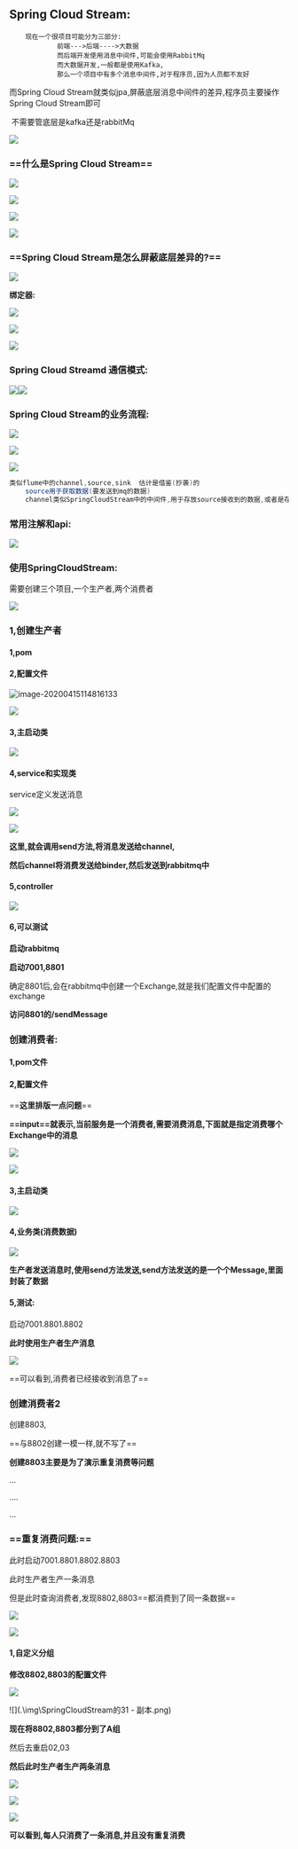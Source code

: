 
## Spring Cloud Stream:

```
    现在一个很项目可能分为三部分:
			前端--->后端---->大数据
			而后端开发使用消息中间件,可能会使用RabbitMq
			而大数据开发,一般都是使用Kafka,
			那么一个项目中有多个消息中间件,对于程序员,因为人员都不友好
```

而Spring Cloud Stream就类似jpa,屏蔽底层消息中间件的差异,程序员主要操作Spring Cloud Stream即可

​			不需要管底层是kafka还是rabbitMq

![](.\img\SpringCloudStream的1.png)

### ==什么是Spring Cloud Stream==

![](.\img\SpringCloudStream的2.png)





![](.\img\SpringCloudStream的3.png)

![](.\img\SpringCloudStream的4.png)

![](.\img\SpringCloudStream的5.png)





### ==**Spring Cloud Stream是怎么屏蔽底层差异的?**==

![](.\img\SpringCloudStream的6.png)





**绑定器:**

![](.\img\SpringCloudStream的7.png)

![](.\img\SpringCloudStream的8.png)

![](.\img\SpringCloudStream的9.png)





### **Spring Cloud Streamd 通信模式:**

![](.\img\SpringCloudStream的10.png)![](.\img\SpringCloudStream的11.png)





### Spring Cloud Stream的业务流程:

![](.\img\SpringCloudStream的12.png)

![](.\img\SpringCloudStream的14.png)

![](.\img\SpringCloudStream的13.png)

```java
类似flume中的channel,source,sink  估计是借鉴(抄袭)的
  	source用于获取数据(要发送到mq的数据)
  	channel类似SpringCloudStream中的中间件,用于存放source接收到的数据,或者是存放binder拉取的数据	
```







### 常用注解和api:

![](.\img\SpringCloudStream的15.png)





### 使用SpringCloudStream:

需要创建三个项目,一个生产者,两个消费者

![](.\img\SpringCloudStream的16.png)

### 1,创建生产者

#### 1,pom

#### 2,配置文件

![image-20200415114816133](.\img\SpringCloudStream的17)

![](.\img\SpringCloudStream的18.png)

#### 3,主启动类

![](.\img\SpringCloudStream的19.png)

#### 4,service和实现类

service定义发送消息

![](.\img\SpringCloudStream的20.png)

![](.\img\SpringCloudStream的21.png)

**这里,就会调用send方法,将消息发送给channel,**

​				**然后channel将消费发送给binder,然后发送到rabbitmq中**

#### 5,controller

![](.\img\SpringCloudStream的22.png)

#### 6,可以测试

**启动rabbitmq**

**启动7001,8801**

​		确定8801后,会在rabbitmq中创建一个Exchange,就是我们配置文件中配置的exchange

**访问8801的/sendMessage**







### 创建消费者:

#### 1,pom文件

#### 2,配置文件

==**这里排版一点问题**==

**==input==就表示,当前服务是一个消费者,需要消费消息,下面就是指定消费哪个Exchange中的消息**

![](.\img\SpringCloudStream的23.png)

![](.\img\SpringCloudStream的24.png)

#### 3,主启动类

![](.\img\SpringCloudStream的25.png)

#### 4,业务类(消费数据)

![](.\img\SpringCloudStream的26.png)

**生产者发送消息时,使用send方法发送,send方法发送的是一个个Message,里面封装了数据**

#### 5,测试:

启动7001.8801.8802

**此时使用生产者生产消息**

![](.\img\SpringCloudStream的27.png)

==可以看到,消费者已经接收到消息了==





### 创建消费者2

创建8803,

==与8802创建一模一样,就不写了==

**创建8803主要是为了演示重复消费等问题**

...

....

...





### ==重复消费问题:==

此时启动7001.8801.8802.8803

此时生产者生产一条消息

但是此时查询消费者,发现8802,8803==都消费到了同一条数据==

![](.\img\SpringCloudStream的28.png)

![](.\img\SpringCloudStream的29.png)

#### 1,自定义分组

**修改8802,8803的配置文件**

![](.\img\SpringCloudStream的30.png)

![](.\img\SpringCloudStream的31 - 副本.png)

**现在将8802,8803都分到了A组**

然后去重启02,03

**然后此时生产者生产两条消息**

![](.\img\SpringCloudStream的33.png)

![](.\img\SpringCloudStream的34.png)

![](.\img\SpringCloudStream的35.png)

**可以看到,每人只消费了一条消息,并且没有重复消费**


